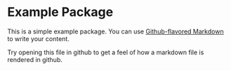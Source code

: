 # Example Package

This is a simple example package. You can use
[Github-flavored Markdown](https://guides.github.com/features/mastering-markdown/)
to write your content.

Try opening this file in github to get a feel of how a markdown file is rendered
in github.